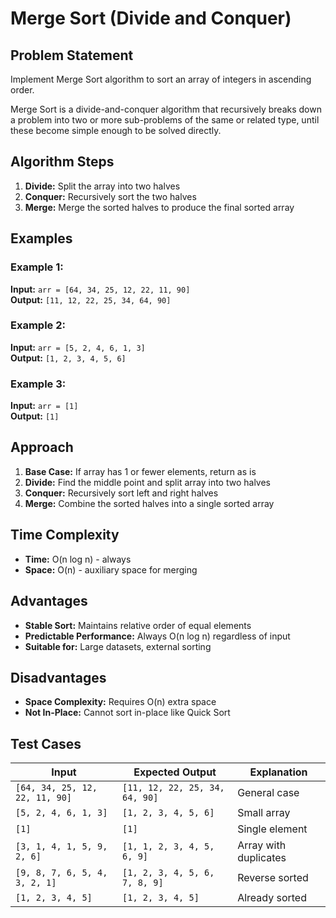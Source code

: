 # Merge Sort (Divide and Conquer)

## Problem Statement

Implement Merge Sort algorithm to sort an array of integers in ascending order.

Merge Sort is a divide-and-conquer algorithm that recursively breaks down a problem into two or more sub-problems of the same or related type, until these become simple enough to be solved directly.

## Algorithm Steps

1. **Divide:** Split the array into two halves
2. **Conquer:** Recursively sort the two halves
3. **Merge:** Merge the sorted halves to produce the final sorted array

## Examples

### Example 1:
**Input:** `arr = [64, 34, 25, 12, 22, 11, 90]`  
**Output:** `[11, 12, 22, 25, 34, 64, 90]`

### Example 2:
**Input:** `arr = [5, 2, 4, 6, 1, 3]`  
**Output:** `[1, 2, 3, 4, 5, 6]`

### Example 3:
**Input:** `arr = [1]`  
**Output:** `[1]`

## Approach
1. **Base Case:** If array has 1 or fewer elements, return as is
2. **Divide:** Find the middle point and split array into two halves
3. **Conquer:** Recursively sort left and right halves
4. **Merge:** Combine the sorted halves into a single sorted array

## Time Complexity
- **Time:** O(n log n) - always
- **Space:** O(n) - auxiliary space for merging

## Advantages
- **Stable Sort:** Maintains relative order of equal elements
- **Predictable Performance:** Always O(n log n) regardless of input
- **Suitable for:** Large datasets, external sorting

## Disadvantages
- **Space Complexity:** Requires O(n) extra space
- **Not In-Place:** Cannot sort in-place like Quick Sort

## Test Cases

| Input | Expected Output | Explanation |
|-------|----------------|-------------|
| `[64, 34, 25, 12, 22, 11, 90]` | `[11, 12, 22, 25, 34, 64, 90]` | General case |
| `[5, 2, 4, 6, 1, 3]` | `[1, 2, 3, 4, 5, 6]` | Small array |
| `[1]` | `[1]` | Single element |
| `[3, 1, 4, 1, 5, 9, 2, 6]` | `[1, 1, 2, 3, 4, 5, 6, 9]` | Array with duplicates |
| `[9, 8, 7, 6, 5, 4, 3, 2, 1]` | `[1, 2, 3, 4, 5, 6, 7, 8, 9]` | Reverse sorted |
| `[1, 2, 3, 4, 5]` | `[1, 2, 3, 4, 5]` | Already sorted | 